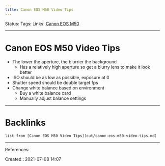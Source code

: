 ```yaml
---
title: Canon EOS M50 Video Tips
---
```

Status: 
Tags: 
Links: [Canon EOS M50](out/canon-eos-m50.md)
___
# Canon EOS M50 Video Tips
- The lower the aperture, the blurrier the background
	- Has a relatively high aperture so get a blurry lens to make it look better
- ISO should be as low as possible, exposure at 0
- Shutter speed should be double target fps
- Change white balance based on environment
	- Buy a white balance card
	- Manually adjust balance settings
___
# Backlinks
```dataview
list from [Canon EOS M50 Video Tips](out/canon-eos-m50-video-tips.md)
```
___
References: 

Created:: 2021-07-08 14:07
